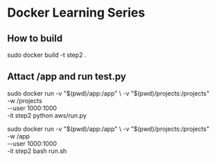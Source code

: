 # Docker Learning Series

## How to build
sudo docker build -t step2 .

## Attact /app and run test.py

sudo docker run -v "$(pwd)/app:/app" \
                -v "$(pwd)/projects:/projects" \
                -w /projects \
                --user 1000:1000 \
                -it step2 python aws/run.py


sudo docker run -v "$(pwd)/app:/app" \
                -v "$(pwd)/projects:/projects" \
                -w /app \
                --user 1000:1000 \
                -it step2 bash run.sh
